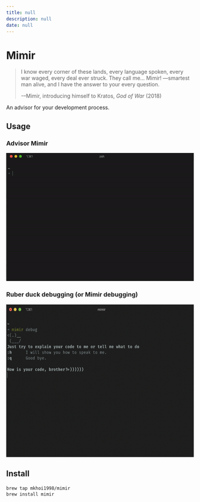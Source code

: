 ```yaml
---
title: null
description: null
date: null
---
```


# Mimir

> I know every corner of these lands, every language spoken, every war waged, every deal ever struck. They call me… Mimir! —smartest man alive, and I have the answer to your every question.
>
> -–Mimir, introducing himself to Kratos, _God of War_ (2018)

An advisor for your development process.

## Usage

### Advisor Mimir

![advise](assets/advise.gif)

### Ruber duck debugging (or Mimir debugging)

<img src="media/debug.png" alt="debug" width="600" height="410">

## Install

```
brew tap mkhoi1998/mimir
brew install mimir
```
